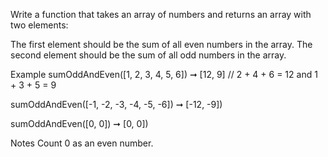 Write a function that takes an array of numbers and returns an array with two elements:

The first element should be the sum of all even numbers in the array.
The second element should be the sum of all odd numbers in the array.

Example
sumOddAndEven([1, 2, 3, 4, 5, 6]) ➞ [12, 9]
// 2 + 4 + 6 = 12 and 1 + 3 + 5 = 9

sumOddAndEven([-1, -2, -3, -4, -5, -6]) ➞ [-12, -9])

sumOddAndEven([0, 0]) ➞ [0, 0])

Notes
Count 0 as an even number.
